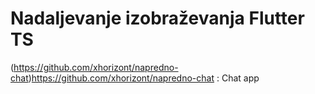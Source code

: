 # Nadaljevanje izobraževanja Flutter TS
(https://github.com/xhorizont/napredno-chat)https://github.com/xhorizont/napredno-chat : Chat app
